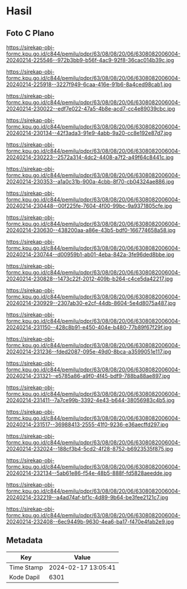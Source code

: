 # Hasil

## Foto C Plano

https://sirekap-obj-formc.kpu.go.id/c844/pemilu/pdpr/63/08/08/20/06/6308082006004-20240214-225546--972b3bb9-b56f-4ac9-92f8-36cac014b39c.jpg

https://sirekap-obj-formc.kpu.go.id/c844/pemilu/pdpr/63/08/08/20/06/6308082006004-20240214-225918--3227f949-6caa-416e-91b6-8a4ced98cab1.jpg

https://sirekap-obj-formc.kpu.go.id/c844/pemilu/pdpr/63/08/08/20/06/6308082006004-20240214-230022--edf7e022-47a5-4b8e-acd7-cc4e89039cbc.jpg

https://sirekap-obj-formc.kpu.go.id/c844/pemilu/pdpr/63/08/08/20/06/6308082006004-20240214-230134--42f3ada3-91e9-4abb-9a20-cc8e192e87d7.jpg

https://sirekap-obj-formc.kpu.go.id/c844/pemilu/pdpr/63/08/08/20/06/6308082006004-20240214-230223--2572a314-4dc2-4408-a7f2-a49f64c8441c.jpg

https://sirekap-obj-formc.kpu.go.id/c844/pemilu/pdpr/63/08/08/20/06/6308082006004-20240214-230353--a1a0c31b-900a-4cbb-8f70-cb04324ae886.jpg

https://sirekap-obj-formc.kpu.go.id/c844/pemilu/pdpr/63/08/08/20/06/6308082006004-20240214-230448--00f225fe-7604-4f00-99bc-9a9371805cfe.jpg

https://sirekap-obj-formc.kpu.go.id/c844/pemilu/pdpr/63/08/08/20/06/6308082006004-20240214-230630--438200aa-a86e-43b5-bdf0-166774658a58.jpg

https://sirekap-obj-formc.kpu.go.id/c844/pemilu/pdpr/63/08/08/20/06/6308082006004-20240214-230744--d00959b1-ab01-4eba-842a-3fe96ded8bbe.jpg

https://sirekap-obj-formc.kpu.go.id/c844/pemilu/pdpr/63/08/08/20/06/6308082006004-20240214-230828--1473c22f-2012-409b-b264-c4ce5da42217.jpg

https://sirekap-obj-formc.kpu.go.id/c844/pemilu/pdpr/63/08/08/20/06/6308082006004-20240214-230929--2307ab30-e2cf-44db-8604-5e4d8075a487.jpg

https://sirekap-obj-formc.kpu.go.id/c844/pemilu/pdpr/63/08/08/20/06/6308082006004-20240214-231150--428c8b91-e450-404e-b480-77b89f67f29f.jpg

https://sirekap-obj-formc.kpu.go.id/c844/pemilu/pdpr/63/08/08/20/06/6308082006004-20240214-231236--fded2087-095e-49d0-8bca-a3599051e117.jpg

https://sirekap-obj-formc.kpu.go.id/c844/pemilu/pdpr/63/08/08/20/06/6308082006004-20240214-231321--e5785a86-a9f0-4f45-bdf9-788ba88ae897.jpg

https://sirekap-obj-formc.kpu.go.id/c844/pemilu/pdpr/63/08/08/20/06/6308082006004-20240214-231411--7a7ce99b-3392-4e43-b644-38056983c4b5.jpg

https://sirekap-obj-formc.kpu.go.id/c844/pemilu/pdpr/63/08/08/20/06/6308082006004-20240214-231517--36988413-2555-41f0-9236-e36aecffd297.jpg

https://sirekap-obj-formc.kpu.go.id/c844/pemilu/pdpr/63/08/08/20/06/6308082006004-20240214-232024--188cf3b4-5cd2-4f28-8752-b6923535f875.jpg

https://sirekap-obj-formc.kpu.go.id/c844/pemilu/pdpr/63/08/08/20/06/6308082006004-20240214-232134--5ab61e86-f54e-48b5-888f-fd5828aeedde.jpg

https://sirekap-obj-formc.kpu.go.id/c844/pemilu/pdpr/63/08/08/20/06/6308082006004-20240214-232219--a4ad74af-bf1c-4d89-9b64-be3fee2121c7.jpg

https://sirekap-obj-formc.kpu.go.id/c844/pemilu/pdpr/63/08/08/20/06/6308082006004-20240214-232408--6ec9449b-9630-4ea6-ba17-f470e4fab2e9.jpg


## Metadata

| Key        | Value               |
| ---------- | ------------------- |
| Time Stamp | 2024-02-17 13:05:41 |
| Kode Dapil | 6301                |



